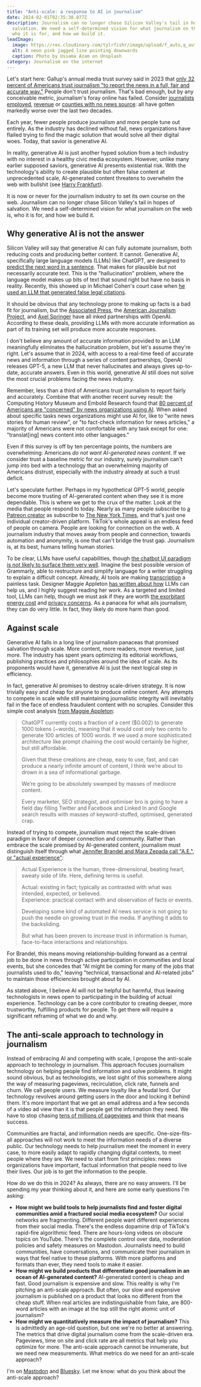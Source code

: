 ```yaml
---
title: "Anti-scale: a response to AI in journalism"
date: 2024-02-01T02:35:38.077Z
description: Journalism can no longer chase Silicon Valley's tail in hopes of
  salvation. We need a self-determined vision for what journalism on the web is,
  who it is for, and how we build it.
leadImage:
  image: https://res.cloudinary.com/tylrfishr/image/upload/f_auto,q_auto/c_fill,w_1200/v1706760184/ussama-azam-26h317_UMYM-unsplash_f8zrwa.jpg
  alt: A neon pink jagged line pointing downwards
  caption: Photo by Ussama Azam on Unsplash
category: Journalism on the internet
---
```

Let's start here: Gallup's annual media trust survey said in 2023 that [only 32 percent of Americans trust journalism "to report the news in a full, fair and accurate way."](https://news.gallup.com/poll/512861/media-confidence-matches-2016-record-low.aspx) People don't trust journalism. That's bad enough, but by any conceivable metric, journalism's foray online has failed. Consider [journalists employed](https://www.pewresearch.org/short-reads/2021/07/13/u-s-newsroom-employment-has-fallen-26-since-2008/#:~:text=Newspaper%20newsroom%20employment%20fell%2057,to%20about%2018,000%20in%202020.), [revenue](https://www.pewresearch.org/journalism/fact-sheet/newspapers/#economics) or [counties with no news source](https://localnewsinitiative.northwestern.edu/projects/state-of-local-news/2023/): all have gotten markedly worse over the last two decades. 

Each year, fewer people produce journalism and more people tune out entirely. As the industry has declined without fail, news organizations have flailed trying to find the magic solution that would solve all their digital woes. Today, that savior is generative AI.

In reality, generative AI is just another hyped solution from a tech industry with no interest in a healthy civic media ecosystem. However, unlike many earlier supposed saviors, generative AI presents existential risk. With the technology's ability to create plausible but often false content at unprecedented scale, AI-generated content threatens to overwhelm the web with bullshit (see [Harry Frankfurt](https://press.princeton.edu/books/hardcover/9780691122946/on-bullshit)).

It is now or never for the journalism industry to set its own course on the web. Journalism can no longer chase Silicon Valley's tail in hopes of salvation. We need a self-determined vision for what journalism on the web is, who it is for, and how we build it.

## Why generative AI is not the answer

Silicon Valley will say that generative AI can fully automate journalism, both reducing costs and producing better content. It cannot. Generative AI, specifically large language models (LLMs) like ChatGPT, are designed to [predict the next word in a sentence](https://simonwillison.net/2023/Aug/3/weird-world-of-llms/#what-they-are). That makes for plausible but not necessarily accurate text. This is the "hallucination" problem, where the language model makes up bits of text that sound right but have no basis in reality. Recently, this showed up in Michael Cohen's court case when [he used an LLM that generated false legal citations](https://www.nytimes.com/2023/12/29/nyregion/michael-cohen-ai-fake-cases.html).

It should be obvious that any technology prone to making up facts is a bad fit for journalism, but the [Associated Press](https://apnews.com/article/openai-chatgpt-associated-press-ap-f86f84c5bcc2f3b98074b38521f5f75a), the [American Journalism Project](https://openai.com/blog/partnership-with-american-journalism-project-to-support-local-news), and [Axel Springer](https://www.axelspringer.com/en/ax-press-release/axel-springer-and-openai-partner-to-deepen-beneficial-use-of-ai-in-journalism) have all inked partnerships with OpenAI. According to these deals, providing LLMs with more accurate information as part of its training set will produce more accurate responses.

I don't believe any amount of accurate information provided to an LLM meaningfully eliminates the hallucination problem, but let's assume they're right. Let's assume that in 2024, with access to a real-time feed of accurate news and information through a series of content partnerships, OpenAI releases GPT-5, a new LLM that never hallucinates and always gives up-to-date, accurate answers. Even in this world, generative AI still does not solve the most crucial problems facing the news industry.

Remember, less than a third of Americans trust journalism to report fairly and accurately. Combine that with another recent survey result: the Computing History Museum and Embold Research found that [80 percent of Americans are "concerned" by news organizations using AI](https://futureofnews.computerhistory.org/measuring-the-state-of-tech-and-news/). When asked about specific tasks news organizations might use AI for, like to "write news stories for human review", or "to fact-check information for news articles," a majority of Americans were not comfortable with any task except for one: "translat[ing] news content into other languages."

Even if this survey is off by ten percentage points, the numbers are overwhelming: Americans *do not want AI-generated news content*. If we consider trust a baseline metric for our industry, surely journalism can't jump into bed with a technology that an overwhelming majority of Americans distrust, especially with the industry already at such a trust deficit.

Let's speculate further. Perhaps in my hypothetical GPT-5 world, people become more trusting of AI-generated content when they see it is more dependable. This is where we get to the crux of the matter. Look at the media that people respond to today. Nearly as many people subscribe to [a Patreon creator](https://www.patreon.com/about) as subscribe to [The New York Times](https://www.nytimes.com/2023/11/08/business/media/new-york-times-q3-earnings.html), and that's just one individual creator-driven platform. TikTok's whole appeal is an endless feed of people on camera. People are looking for connection on the web. A journalism industry that moves away from people and connection, towards automation and anonymity, is one that can't bridge the trust gap. Journalism is, at its best, humans telling human stories.

To be clear, LLMs have useful capabilities, though [the chatbot UI paradigm is not likely to surface them very well](https://wattenberger.com/thoughts/boo-chatbots). Imagine the best possible version of Grammarly, able to restructure and simplify language for a writer struggling to explain a difficult concept. Already, AI tools are making [transcription](https://platform.openai.com/docs/guides/speech-to-text) a painless task. Designer Maggie Appleton [has written about how](https://maggieappleton.com/squish-structure) LLMs can help us, and I highly suggest reading her work. As a targeted and limited tool, LLMs can help, though we must ask if they are worth [the exorbitant energy cost](https://www.perc.org.uk/project_posts/silicon-valley-and-the-environmental-costs-of-ai/) and [privacy concerns](https://www.nytimes.com/interactive/2023/12/22/technology/openai-chatgpt-privacy-exploit.html). As a panacea for what ails journalism, they can do very little. In fact, they likely do more harm than good.

## Against scale

Generative AI falls in a long line of journalism panaceas that promised salvation through scale. More content, more readers, more revenue, just more. The industry has spent years optimizing its editorial workflows, publishing practices and philosophies around the idea of scale. As its proponents would have it, generative AI is just the next logical step in efficiency.

In fact, generative AI promises to destroy scale-driven strategy. It is now trivially easy and cheap for anyone to produce online content. Any attempts to compete in scale while still maintaining journalistic integrity will inevitably fail in the face of endless fraudulent content with no scruples. Consider this simple cost analysis [from Maggie Appleton](https://maggieappleton.com/forest-talk):

> ChatGPT currently costs a fraction of a cent ($0.002) to generate 1000 tokens (~words), meaning that it would cost only two cents to generate 100 articles of 1000 words. If we used a more sophisticated architecture like prompt chaining the cost would certainly be higher, but still affordable.
> 
> Given that these creations are cheap, easy to use, fast, and can produce a nearly infinite amount of content, I think we’re about to drown in a sea of informational garbage.
> 
> We’re going to be absolutely swamped by masses of mediocre content.
> 
> Every marketer, SEO strategist, and optimiser bro is going to have a field day filling Twitter and Facebook and Linked In and Google search results with masses of keyword-stuffed, optimised, generated crap.

Instead of trying to compete, journalism must reject the scale-driven paradigm in favor of deeper connection and community. Rather than embrace the scale promised by AI-generated content, journalism must distinguish itself through what [Jennifer Brandel and Mara Zepada call "A.E.", or "actual experience"](https://medium.com/we-are-hearken/what-could-happen-if-we-give-up-saving-journalism-bf53a4cfcf25):

> Actual Experience is the human, three-dimensional, beating heart, sweaty side of life. Here, defining terms is useful:
> 
> Actual: existing in fact; typically as contrasted with what was intended, expected, or believed.  
> Experience: practical contact with and observation of facts or events.
> 
> Developing some kind of automated AI news service is not going to push the needle on growing trust in the media. If anything it adds to the backsliding.
> 
> But what has been proven to increase trust in information is human, face-to-face interactions and relationships.

For Brandel, this means moving relationship-building forward as a central job to be done in news through active participation in communities and local events, but she concedes that "AI might be coming for many of the jobs that journalists used to do," leaving "technical, transactional and AI-related jobs" to maintain those efficiencies brought about by AI.

As stated above, I believe AI will not be helpful but harmful, thus leaving technologists in news open to participating in the building of actual experience. Technology can be a core contributor to creating deeper, more trustworthy, fulfilling products for people. To get there will require a significant reframing of what we do and why.

## The anti-scale approach to technology in journalism

Instead of embracing AI and competing with scale, I propose the anti-scale approach to technology in journalism. This approach focuses journalism technology on helping people find information and solve problems. It might sound obvious, but as technologists, we lost sight of this somewhere along the way of measuring pageviews, recirculation, click rate, funnels and churn. We call people users. We measure loyalty like a feudal lord. Our technology revolves around getting users in the door and locking it behind them. It's more important that we get an email address and a few seconds of a video ad view than it is that people get the information they need. We have to stop chasing [tens of millions of pageviews](https://www.nytimes.com/2024/01/31/business/media/messenger-closing-down.html) and think that means success.

Communities are fractal, and information needs are specific. One-size-fits-all approaches will not work to meet the information needs of a diverse public. Our technology needs to help journalism meet the moment in every case, to more easily adapt to rapidly changing digital contexts, to meet people where they are. We need to start from first principles: news organizations have important, factual information that people need to live their lives. Our job is to get the information to the people.

How do we do this in 2024? As always, there are no easy answers. I'll be spending my year thinking about it, and here are some early questions I'm asking:

- **How might we build tools to help journalists find and foster digital communities amid a fractured social media ecosystem?** Our social networks are fragmenting. Different people want different experiences from their social media. There's the endless dopamine drip of TikTok's rapid-fire algorithmic feed. There are hours-long videos on obscure topics on YouTube. There's the complete control over data, moderation policies and safety measures on Mastodon. Journalists need to build communities, have conversations, and communicate their journalism in ways that feel native to these platforms. With more platforms and formats than ever, they need tools to make it easier.
- **How might we build products that differentiate good journalism in an ocean of AI-generated content?** AI-generated content is cheap and fast. Good journalism is expensive and slow. This reality is why I'm pitching an anti-scale approach. But often, our slow and expensive journalism is published on a product that looks no different from the cheap stuff. When real articles are indistinguishable from fake, are 800-word articles with an image at the top still the right atomic unit of journalism? 
- **How might we quantitatively measure the impact of journalism?** This is admittedly an age-old question, but one we're no better at answering. The metrics that drive digital journalism come from the scale-driven era. Pageviews, time on site and click rate are all metrics that help you optimize for more. The anti-scale approach cannot be innumerate, but we need new measurements. What metrics do we need for an anti-scale approach?

I'm on [Mastodon](https://social.tylerjfisher.com/@tylrfishr) and [Bluesky](https://bsky.app/profile/tylerjfisher.com). Let me know: what do you think about the anti-scale approach?